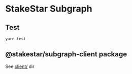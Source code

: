 # StakeStar Subgraph

## Test

```
yarn test
```

## @stakestar/subgraph-client package

See [client/](client/) dir
